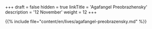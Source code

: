 +++
draft = false
hidden = true
linkTitle = 'Agafangel Preobrazhensky'
description = '12 November'
weight = 12
+++

{{% include file="content/en/lives/agafangel-preobrazensky.md" %}}
